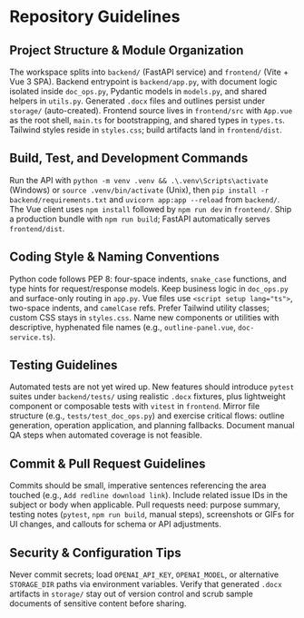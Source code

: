 # Repository Guidelines

## Project Structure & Module Organization
The workspace splits into `backend/` (FastAPI service) and `frontend/` (Vite + Vue 3 SPA). Backend entrypoint is `backend/app.py`, with document logic isolated inside `doc_ops.py`, Pydantic models in `models.py`, and shared helpers in `utils.py`. Generated `.docx` files and outlines persist under `storage/` (auto-created). Frontend source lives in `frontend/src` with `App.vue` as the root shell, `main.ts` for bootstrapping, and shared types in `types.ts`. Tailwind styles reside in `styles.css`; build artifacts land in `frontend/dist`.

## Build, Test, and Development Commands
Run the API with `python -m venv .venv && .\.venv\Scripts\activate` (Windows) or `source .venv/bin/activate` (Unix), then `pip install -r backend/requirements.txt` and `uvicorn app:app --reload` from `backend/`. The Vue client uses `npm install` followed by `npm run dev` in `frontend/`. Ship a production bundle with `npm run build`; FastAPI automatically serves `frontend/dist`.

## Coding Style & Naming Conventions
Python code follows PEP 8: four-space indents, `snake_case` functions, and type hints for request/response models. Keep business logic in `doc_ops.py` and surface-only routing in `app.py`. Vue files use `<script setup lang="ts">`, two-space indents, and `camelCase` refs. Prefer Tailwind utility classes; custom CSS stays in `styles.css`. Name new components or utilities with descriptive, hyphenated file names (e.g., `outline-panel.vue`, `doc-service.ts`).

## Testing Guidelines
Automated tests are not yet wired up. New features should introduce `pytest` suites under `backend/tests/` using realistic `.docx` fixtures, plus lightweight component or composable tests with `vitest` in `frontend`. Mirror file structure (e.g., `tests/test_doc_ops.py`) and exercise critical flows: outline generation, operation application, and planning fallbacks. Document manual QA steps when automated coverage is not feasible.

## Commit & Pull Request Guidelines
Commits should be small, imperative sentences referencing the area touched (e.g., `Add redline download link`). Include related issue IDs in the subject or body when applicable. Pull requests need: purpose summary, testing notes (`pytest`, `npm run build`, manual steps), screenshots or GIFs for UI changes, and callouts for schema or API adjustments.

## Security & Configuration Tips
Never commit secrets; load `OPENAI_API_KEY`, `OPENAI_MODEL`, or alternative `STORAGE_DIR` paths via environment variables. Verify that generated `.docx` artifacts in `storage/` stay out of version control and scrub sample documents of sensitive content before sharing.
